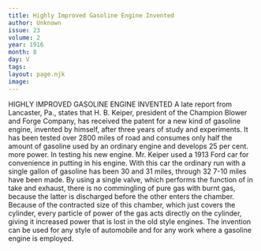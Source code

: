 ```yaml
---
title: Highly Improved Gasoline Engine Invented
author: Unknown
issue: 23
volume: 2
year: 1916
month: 8
day: V
tags:
layout: page.njk
image:
---
```

HIGHLY IMPROVED GASOLINE ENGINE INVENTED       A late report from Lancaster, Pa., states that H. B. Keiper, president of the Champion Blower and Forge Company, has received the patent for a new kind of gasoline engine, invented by himself, after three years of study and experiments. It has been tested over 2800 miles of road and consumes only half the amount of gasoline used by an ordinary engine and develops 25 per cent. more power.       In testing his new engine. Mr. Keiper used a 1913 Ford car for convenience in putting in his engine. With this car the ordinary run with a single gallon of gasoline has been 30 and 31 miles, through 32 7-10 miles have been made. By using a single valve, which performs the function of in take and exhaust, there is no commingling of pure gas with burnt gas, because the latter is discharged before the other enters the chamber. Because of the contracted size of this chamber, which just covers the cylinder, every particle of power of the gas acts directly on the cylinder, giving it increased power that is lost in the old style engines.       The invention can be used for any style of automobile and for any work where a gasoline engine is employed. 

